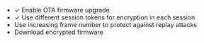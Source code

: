 - ✓ Enable OTA firmware upgrade
- ✓ Use different session tokens for encryption in each session
- Use increasing frame number to protect against replay attacks
- Download encrypted firmware
